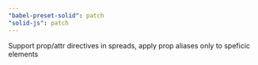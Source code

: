 ```yaml
---
"babel-preset-solid": patch
"solid-js": patch
---
```


Support prop/attr directives in spreads, apply prop aliases only to speficic elements
